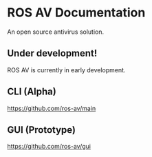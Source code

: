 # ROS AV Documentation

An open source antivirus solution.

## Under development!

ROS AV is currently in early development.

## CLI (Alpha)
https://github.com/ros-av/main

## GUI (Prototype)
https://github.com/ros-av/gui
